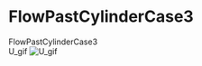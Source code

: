 # FlowPastCylinderCase3
FlowPastCylinderCase3  
  U_gif 
![U_gif](https://github.com/MemorXuxu/FlowPastCylinderCase3/assets/97904901/a49c9082-1b15-4b97-b374-732578bd37e4)
